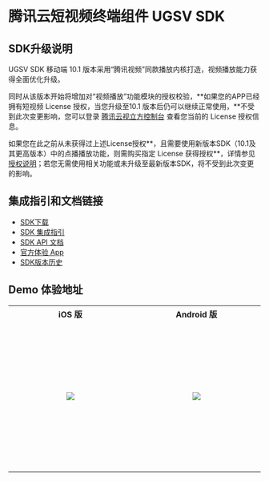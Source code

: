 # 腾讯云短视频终端组件 UGSV SDK

## **SDK升级说明**

UGSV SDK 移动端 10.1 版本采用“腾讯视频”同款播放内核打造，视频播放能力获得全面优化升级。

同时从该版本开始将增加对“视频播放”功能模块的授权校验，**如果您的APP已经拥有短视频 License 授权，当您升级至10.1 版本后仍可以继续正常使用，**不受到此次变更影响，您可以登录 [腾讯云视立方控制台](https://console.cloud.tencent.com/vcube) 查看您当前的 License 授权信息。

如果您在此之前从未获得过上述License授权**，且需要使用新版本SDK（10.1及其更高版本）中的点播播放功能，则需购买指定 License 获得授权**，详情参见[授权说明](https://cloud.tencent.com/document/product/584/54333)；若您无需使用相关功能或未升级至最新版本SDK，将不受到此次变更的影响。

## 集成指引和文档链接

- [SDK下载](https://cloud.tencent.com/document/product/584/9366)
- [SDK 集成指引](https://cloud.tencent.com/document/product/584/11631)
- [ SDK API 文档](https://liteav.sdk.qcloud.com/doc/api/zh-cn/group__TXVideoEditer__android.html)
- [官方体验 App](https://cloud.tencent.com/document/product/584/9457)
- [SDK版本历史](https://cloud.tencent.com/document/product/584/39644)

## Demo 体验地址

<table style="text-align:center;vertical-align:middle;">
  <tr>
    <th style="text-align:center"><b>iOS 版</b></th>
    <th style="text-align:center"><b>Android 版</b></th>
  </tr>
  <tr>
    <td style="width:300px;height:300px;text-align:center"><img src="https://liteav.sdk.qcloud.com/doc/res/ugc/picture/xiaoshipin_app_qr_code_ios.png" /></td>
    <td style="width:300px;height:300px;text-align:center"><img src="https://liteav.sdk.qcloud.com/doc/res/ugc/picture/xiaoshipin_app_qr_code_android.png" /></td>
  </tr>
</table>














